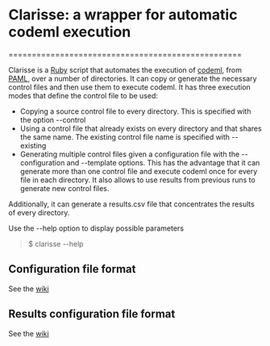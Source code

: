 # Clarisse: a wrapper for automatic codeml execution
==================================================

Clarisse is a [Ruby](https://www.ruby-lang.org/en/) script that automates the execution of [codeml](http://envgen.nox.ac.uk/bioinformatics/docs/codeml.html), from [PAML](http://abacus.gene.ucl.ac.uk/software/paml.html), over a number of directories. It can copy or generate the necessary control files and then use them to execute codeml. It has three execution modes that define the control file to be used:
- Copying a source control file to every directory. This is specified with the option --control
- Using a control file that already exists on every directory and that shares the same name. The existing control file name is specified with --existing
- Generating multiple control files given a configuration file with the --configuration and --template options. This has the advantage that it can generate more than one control file and execute codeml once for every file in each directory. It also allows to use results from previous runs to generate new control files.

Additionally, it can generate a results.csv file that concentrates the results of every directory.

Use the --help option to display possible parameters

> $ clarisse --help

Configuration file format
--------------------------------------------------
See the [wiki](https://github.com/tripplab/clarisse_ruby/wiki)

Results configuration file format
--------------------------------------------------
See the [wiki](https://github.com/tripplab/clarisse_ruby/wiki)

